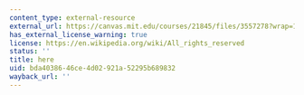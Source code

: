 ```yaml
---
content_type: external-resource
external_url: https://canvas.mit.edu/courses/21845/files/3557278?wrap=1
has_external_license_warning: true
license: https://en.wikipedia.org/wiki/All_rights_reserved
status: ''
title: here
uid: bda40386-46ce-4d02-921a-52295b689832
wayback_url: ''
---
```

